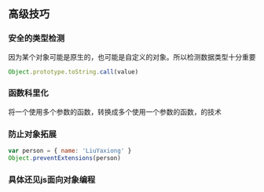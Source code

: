 ## 高级技巧
### 安全的类型检测
因为某个对象可能是原生的，也可能是自定义的对象。所以检测数据类型十分重要
```js
Object.prototype.toString.call(value)
```

### 函数科里化
将一个使用多个参数的函数，转换成多个使用一个参数的函数，的技术

### 防止对象拓展
```js
var person = { name: 'LiuYaxiong' }
Object.preventExtensions(person)
```

### 具体还见js面向对象编程